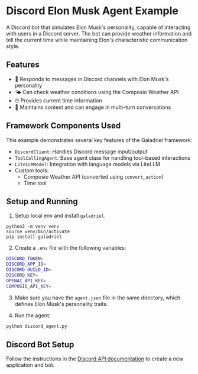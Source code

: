 # Discord Elon Musk Agent Example

A Discord bot that simulates Elon Musk's personality, capable of interacting with users in a Discord server. The bot can provide weather information and tell the current time while maintaining Elon's characteristic communication style.

## Features

- 🤖 Responds to messages in Discord channels with Elon Musk's personality
- 🌤️ Can check weather conditions using the Composio Weather API
- ⏰ Provides current time information
- 🔄 Maintains context and can engage in multi-turn conversations

## Framework Components Used

This example demonstrates several key features of the Galadriel framework:

- `DiscordClient`: Handles Discord message input/output
- `ToolCallingAgent`: Base agent class for handling tool-based interactions
- `LiteLLMModel`: Integration with language models via LiteLLM
- Custom tools:
  - Composio Weather API (converted using `convert_action`)
  - Time tool

## Setup and Running

1. Setup local env and install `galadriel`.

```shell
python3 -m venv venv
source venv/bin/activate
pip install galadriel
```

2. Create a `.env` file with the following variables:

```bash
DISCORD_TOKEN=
DISCORD_APP_ID=
DISCORD_GUILD_ID=
DISCORD_KEY=
OPENAI_API_KEY=
COMPOSIO_API_KEY=
```

3. Make sure you have the `agent.json` file in the same directory, which defines Elon Musk's personality traits.

4. Run the agent:

```bash
python discord_agent.py
```

## Discord Bot Setup

Follow the instructions in the [Discord API documentation](https://discordpy.readthedocs.io/en/stable/discord.html) to create a new application and bot.
